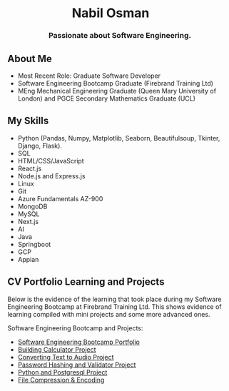 <h1 align="center">Nabil Osman <img width="35"></h1>

<h3 align="center">Passionate about Software Engineering.</h3>

## About Me

- Most Recent Role: Graduate Software Developer 
- Software Engineering Bootcamp Graduate (Firebrand Training Ltd)
- MEng Mechanical Engineering Graduate (Queen Mary University of London) and PGCE Secondary Mathematics Graduate (UCL) 

## My Skills

- Python (Pandas, Numpy, Matplotlib, Seaborn, Beautifulsoup, Tkinter, Django, Flask).
- SQL
- HTML/CSS/JavaScript
- React.js
- Node.js and Express.js
- Linux
- Git
- Azure Fundamentals AZ-900
- MongoDB
- MySQL
- Next.js
- AI
- Java
- Springboot
- GCP
- Appian 
  

## CV Portfolio Learning and Projects

Below is the evidence of the learning that took place during my Software Engineering Bootcamp at Firebrand Training Ltd. This shows evidence of learning compiled with mini projects and some more advanced ones. 

Software Engineering Bootcamp and Projects:

- [Software Engineering Bootcamp Portfolio](https://github.com/nabilosman21/Software-Engineering-Bootcamp-/tree/master)
- [Building Calculator Project](https://github.com/nabilosman21/Building-Calculator-)
- [Converting Text to Audio Project](https://github.com/nabilosman21/Converting-Text-to-Audio)
- [Password Hashing and Validator Project](https://github.com/nabilosman21/Password-Hashing-and-Validator)
- [Python and Postgresql Project](https://github.com/nabilosman21/Python_Postgresql_Project)
- [File Compression & Encoding](https://github.com/nabilosman21/File-Compression-Encoding)
  

